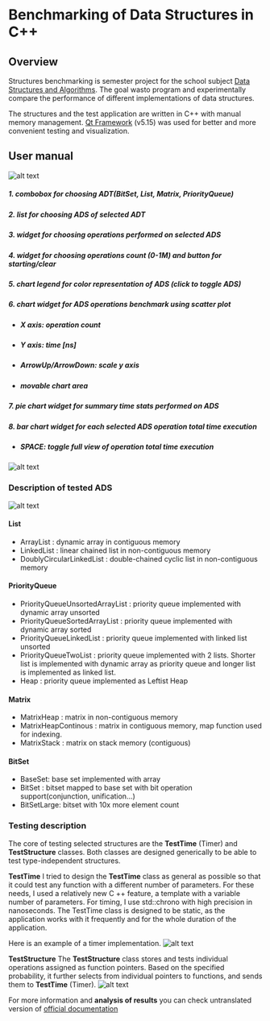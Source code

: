 # Benchmarking of Data Structures in C++

## Overview

Structures benchmarking is semester project for the school subject [Data Structures and Algorithms](https://vzdelavanie.uniza.sk/vzdelavanie/planinfo.php?kod=274661&lng=sk "Data Structures and Algorithms").
 The goal wasto program and experimentally compare the performance of different implementations of data structures.

The structures and the test application are written in C++ with manual memory management.
[Qt Framework](http://www.qt.io "Qt Framework") (v5.15) was used for better and more convenient testing and visualization.
## User manual
![alt text](https://raw.githubusercontent.com/GabrielHalvonik/Udajovky_Semestralka_1/master/manual_res/manual_1.png "User manual")

##### 1. combobox for choosing ADT(BitSet, List, Matrix, PriorityQueue)
##### 2. list for choosing ADS of selected ADT
##### 3. widget for choosing operations performed on selected ADS
##### 4. widget for choosing operations count (0-1M) and button for starting/clear
##### 5. chart legend for color representation of ADS (click to toggle ADS)
##### 6. chart widget for ADS operations benchmark using scatter plot
* ##### X axis: operation count
* ##### Y axis: time [ns]
* ##### ArrowUp/ArrowDown: scale y axis
* ##### movable chart area
##### 7. pie chart widget for summary time stats performed on ADS
##### 8. bar chart widget for each selected ADS operation total time execution
* ##### SPACE: toggle full view of operation total time execution
![alt text](https://raw.githubusercontent.com/GabrielHalvonik/Udajovky_Semestralka_1/master/manual_res/manual_2.png "User manual2")

### Description of tested ADS

![alt text](https://raw.githubusercontent.com/GabrielHalvonik/Udajovky_Semestralka_1/master/manual_res/UML.png "UML")

#### List
* ArrayList : dynamic array in contiguous memory
* LinkedList : linear chained list in non-contiguous memory
* DoublyCircularLinkedList : double-chained cyclic list in non-contiguous memory

#### PriorityQueue
* PriorityQueueUnsortedArrayList : priority queue implemented with dynamic array unsorted
* PriorityQueueSortedArrayList : priority queue implemented with dynamic array sorted
* PriorityQueueLinkedList : priority queue implemented with linked list unsorted
* PriorityQueueTwoList : priority queue implemented with 2 lists. Shorter list is implemented with dynamic array as priority queue and longer list is implemented as linked list.
* Heap : priority queue implemented as Leftist Heap

#### Matrix
* MatrixHeap : matrix in non-contiguous memory
* MatrixHeapContinous : matrix in contiguous memory, map function used for indexing.
* MatrixStack : matrix on stack memory (contiguous)

#### BitSet
* BaseSet: base set implemented with array
* BitSet : bitset mapped to base set with bit operation support(conjunction, unification...)
* BitSetLarge: bitset with 10x more element count

### Testing description

The core of testing selected structures are the **TestTime** (Timer) and **TestStructure** classes. Both classes are designed generically to be able to test type-independent structures.

**TestTime**
I tried to design the **TestTime** class as general as possible so that it could test any function with a different number of parameters.
For these needs, I used a relatively new C ++ feature, a template with a variable number of parameters.
For timing, I use std::chrono with high precision in nanoseconds.
The TestTime class is designed to be static, as the application works with it frequently and for the whole duration of the application.

Here is an example of a timer implementation.
![alt text](https://raw.githubusercontent.com/GabrielHalvonik/Udajovky_Semestralka_1/master/manual_res/TestTime.png "User manual")

**TestStructure**
The **TestStructure** class stores and tests individual operations assigned as function pointers.
Based on the specified probability, it further selects from individual pointers to functions, and sends them to **TestTime** (Timer).
![alt text](https://raw.githubusercontent.com/GabrielHalvonik/Udajovky_Semestralka_1/master/manual_res/TestStructure.png "User manual")

For more information and **analysis of results** you can check untranslated version of 
[official documentation](https://github.com/GabrielHalvonik/Udajovky_Semestralka_1/blob/master/manual_res/HalvonikGabrielAUS1.docx)
